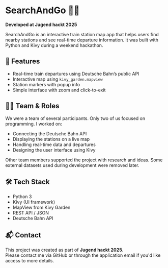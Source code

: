 
# SearchAndGo 🚆📍

**Developed at Jugend hackt 2025**

SearchAndGo is an interactive train station map app that helps users find nearby stations and see real-time departure information. It was built with Python and Kivy during a weekend hackathon.

## 🌟 Features

- Real-time train departures using Deutsche Bahn’s public API  
- Interactive map using `kivy_garden.mapview`  
- Station markers with popup info  
- Simple interface with zoom and click-to-exit

## 👨‍💻 Team & Roles

We were a team of several participants. Only two of us focused on programming. I worked on:
- Connecting the Deutsche Bahn API
- Displaying the stations on a live map
- Handling real-time data and departures
- Designing the user interface using Kivy

Other team members supported the project with research and ideas. Some external datasets used during development were removed later.

## 🛠️ Tech Stack

- Python 3  
- Kivy (UI framework)  
- MapView from Kivy Garden  
- REST API / JSON  
- Deutsche Bahn API  

## 📬 Contact

This project was created as part of **Jugend hackt 2025**.  
Please contact me via GitHub or through the application email if you'd like access to more details.
